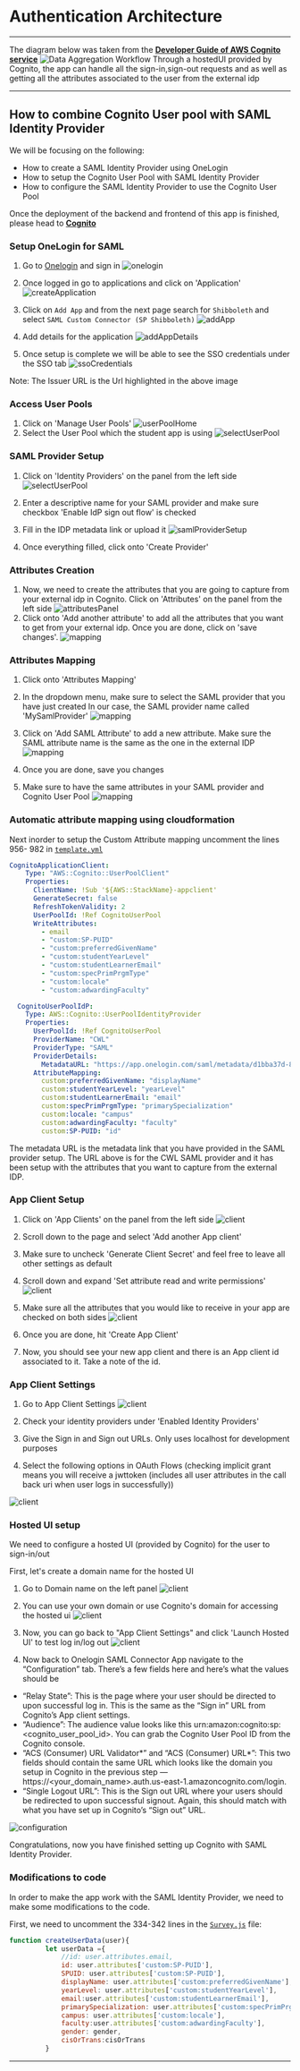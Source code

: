 # Authentication Architecture
<hr>

The diagram below was taken from the [**Developer Guide of AWS Cognito service**](https://docs.aws.amazon.com/cognito/latest/developerguide/cognito-user-pools-saml-idp-authentication.html)
![Data Aggregation Workflow](./SamlFlow.png)
Through a hostedUI provided by Cognito, the app can handle all the 
sign-in,sign-out requests and as well as getting all the attributes associated to the user from the external idp

<hr>

## How to combine Cognito User pool with SAML Identity Provider
We will be focusing on the following:
 - How to create a SAML Identity Provider using OneLogin
 - How to setup the Cognito User Pool with SAML Identity Provider
 - How to configure the SAML Identity Provider to use the Cognito User Pool


Once the deployment of the backend and frontend of this app is finished, please head to
[**Cognito**](https://console.aws.amazon.com/cognito/home)

### Setup OneLogin for SAML

1. Go to [Onelogin](https://www.onelogin.com/developer-signup) and sign in
   ![onelogin](AuthImgs/saml.png)

2. Once logged in go to applications and click on 'Application'
   ![createApplication](AuthImgs/oneLogin.png)

3.  Click on `Add App` and from the next page search for `Shibboleth` and select `SAML Custom Connector (SP Shibboleth)`
   ![addApp](AuthImgs/Shibboleth.png)

4. Add details for the application
   ![addAppDetails](AuthImgs/addAppDetails.png)

5. Once setup is complete we will be able to see the SSO credentials under the SSO tab
   ![ssoCredentials](AuthImgs/ssoCredentials.png)

Note: The Issuer URL is the Url highlighted in the above image

### Access User Pools
1. Click on 'Manage User Pools'
   ![userPoolHome](AuthImgs/userPoolHome.png)
2. Select the User Pool which the student app is using
   ![selectUserPool](AuthImgs/selectUserPool.png)
 
### SAML Provider Setup
1. Click on 'Identity Providers' on the panel from the left side
   ![selectUserPool](AuthImgs/samlPanel.png)

2. Enter a descriptive name for your SAML provider
      and make sure checkbox 'Enable IdP sign out flow' is checked
   
3. Fill in the IDP metadata link or upload it
   ![samlProviderSetup](AuthImgs/samlProviderSetup.png)


4. Once everything filled, click onto 'Create Provider'

### Attributes Creation

1. Now, we need to create the attributes that you are going to capture from your external idp in Cognito.
   Click on 'Attributes' on the panel from the left side
   ![attributesPanel](AuthImgs/attributesPanel.png)
2. Click onto 'Add another attribute' to add all the attributes that you want to get from your external idp. Once you are done,
click on 'save changes'.
   ![mapping](AuthImgs/attributesCreation.png)

### Attributes Mapping
1. Click onto 'Attributes Mapping'
2. In the dropdown menu, make sure to select the SAML provider that you have just created
   In our case, the SAML provider name called 'MySamlProvider'
   ![mapping](AuthImgs/attributeMapping1.png)
3. Click on 'Add SAML Attribute' to add a new attribute.
   Make sure the SAML attribute name is the same as the one in the external IDP
   ![mapping](AuthImgs/attributeMapping2.png)
4. Once you are done, save you changes

5. Make sure to have the same attributes in your SAML provider and Cognito User Pool
   ![mapping](AuthImgs/Onelogindetails.png)

### Automatic attribute mapping using cloudformation

Next inorder to setup the Custom Attribute mapping uncomment the lines 956- 982 in [`template.yml`](template.yaml)

``` yaml
CognitoApplicationClient:
    Type: "AWS::Cognito::UserPoolClient"
    Properties:
      ClientName: !Sub '${AWS::StackName}-appclient'
      GenerateSecret: false
      RefreshTokenValidity: 2
      UserPoolId: !Ref CognitoUserPool
      WriteAttributes:
        - email
        - "custom:SP-PUID"
        - "custom:preferredGivenName"
        - "custom:studentYearLevel"
        - "custom:studentLearnerEmail"
        - "custom:specPrimPrgmType"
        - "custom:locale"
        - "custom:adwardingFaculty"

  CognitoUserPoolIdP:
    Type: AWS::Cognito::UserPoolIdentityProvider 
    Properties:
      UserPoolId: !Ref CognitoUserPool
      ProviderName: "CWL"
      ProviderType: "SAML"
      ProviderDetails:
        MetadataURL: "https://app.onelogin.com/saml/metadata/d1bba37d-897e-4e83-a9ed-846811996799"
      AttributeMapping:
        custom:preferredGivenName: "displayName"
        custom:studentYearLevel: "yearLevel"
        custom:studentLearnerEmail: "email"
        custom:specPrimPrgmType: "primarySpecialization"
        custom:locale: "campus"
        custom:adwardingFaculty: "faculty"
        custom:SP-PUID: "id"
```
The metadata URL is the metadata link that you have provided in the SAML provider setup. The URL above is for the CWL SAML provider and it has been setup with the attributes that you want to capture from the external IDP.

### App Client Setup

1. Click on 'App Clients' on the panel from the left side
   ![client](AuthImgs/appClientPanel.png)
2. Scroll down to the page and select 'Add another App client'
3. Make sure to uncheck 'Generate Client Secret' and feel free to leave all other settings as default
   
4. Scroll down and expand 'Set attribute read and write permissions'
   ![client](AuthImgs/addAppClient2.png)
   
5. Make sure all the attributes that you would like to receive in your app are checked on both sides
   ![client](AuthImgs/checkAttributes.png)
   
6. Once you are done, hit 'Create App Client'

7. Now, you should see your new app client and there is an App client id associated to it. Take a note of the id.


### App Client Settings

1. Go to App Client Settings
   ![client](AuthImgs/appClientSettings.png)
2. Check your identity providers under 'Enabled Identity Providers'
3. Give the Sign in and Sign out URLs. Only uses localhost for development purposes
   
4. Select the following options in OAuth Flows (checking implicit grant means you will receive a jwttoken (includes all user attributes in the call back uri when user logs in successfully))

![client](AuthImgs/appClientSettings2.png)


### Hosted UI setup
We need to configure a hosted UI (provided by Cognito) for the user to sign-in/out 

First, let's create a domain name for the hosted UI
1. Go to Domain name on the left panel
![client](AuthImgs/domainPanel.png)
   
2. You can use your own domain or use Cognito's domain for accessing the hosted ui
   ![client](AuthImgs/domainSetup.png)
   
3. Now, you can go back to "App Client Settings" and click 'Launch Hosted UI' to test log in/log out
   ![client](AuthImgs/launchHostedUI.png)


4. Now back to Onelogin SAML Connector App navigate to the “Configuration” tab. There’s a few fields here and here’s what the values should be
- “Relay State”: This is the page where your user should be directed to upon successful log in. This is the same as the “Sign in” URL from Cognito’s App client settings.
- “Audience”: The audience value looks like this urn:amazon:cognito:sp: <cognito_user_pool_id>. You can grab the Cognito User Pool ID from the Cognito console.
- “ACS (Consumer) URL Validator*” and “ACS (Consumer) URL*”: This two fields should contain the same URL which looks like the domain you setup in Cognito in the previous step — https://<your_domain_name>.auth.us-east-1.amazoncognito.com/login.
- “Single Logout URL”: This is the Sign out URL where your users should be redirected to upon successful signout. Again, this should match with what you have set up in Cognito’s “Sign out” URL.

![configuration](AuthImgs/userSetup.png)


Congratulations, now you have finished setting up Cognito with SAML Identity Provider.

### Modifications to code

In order to make the app work with the SAML Identity Provider, we need to make some modifications to the code.

First, we need to uncomment the 334-342 lines in the [`Survey.js`](src\views\Survey\Survey.js) file:

``` javascript
function createUserData(user){
         let userData ={
             //id: user.attributes.email,
             id: user.attributes['custom:SP-PUID'],
             SPUID: user.attributes['custom:SP-PUID'],
             displayName: user.attributes['custom:preferredGivenName'],
             yearLevel: user.attributes['custom:studentYearLevel'],
             email:user.attributes['custom:studentLearnerEmail'],
             primarySpecialization: user.attributes['custom:specPrimPrgmType'],
             campus: user.attributes['custom:locale'],
             faculty:user.attributes['custom:adwardingFaculty'],
             gender: gender,
             cisOrTrans:cisOrTrans
         }
```

<hr>
